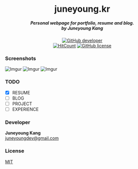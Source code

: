 <h1 align="center">juneyoung.kr</h1>
<h5 align="center">Personal webpage for portfolio, resume and blog.<br>by Juneyoung Kang</h5>

[<p align = "center">
![GitHub developer](https://img.shields.io/badge/Developer-Juneyoung%20Kang-blue.svg?longCache=true&style=flat-square)](https://github.com/Juneyoung-Kang)<br>[![HitCount](http://hits.dwyl.io/Juneyoung-Kang/juneyoung.kr.svg)](http://hits.dwyl.io/Juneyoung-Kang/juneyoung.kr) [![GitHub license](https://img.shields.io/github/license/Juneyoung-Kang/juneyoung.kr.svg?longCache=true&style=flat-square)](https://github.com/Juneyoung-Kang/juneyoung.kr/blob/master/LICENSE)

### Screenshots
![Imgur](https://i.imgur.com/upXOwkD.png)
![Imgur](https://i.imgur.com/EG0mzfH.png)
![Imgur](https://i.imgur.com/NZmukwn.png)

### TODO
- [x] RESUME  
- [ ] BLOG  
- [ ] PROJECT  
- [ ] EXPERIENCE  

### Developer
**Juneyoung Kang**   
[juneyoungdev@gmail.com](mailto:juneyoungdev@gmail.com)

### License
[MIT](https://github.com/Juneyoung-Kang/juneyoung.kr/blob/master/LICENSE)